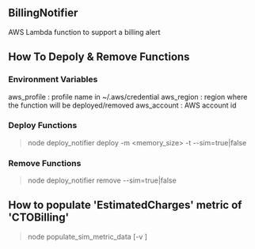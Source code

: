 
## BillingNotifier

AWS Lambda function to support a billing alert


## How To Depoly & Remove Functions

### Environment Variables

  aws_profile : profile name in ~/.aws/credential
  aws_region : region where the function will be deployed/removed
  aws_account : AWS account id

### Deploy Functions

  > node deploy_notifier deploy -m <memory_size> -t <timeout> --sim=true|false

### Remove Functions

  > node deploy_notifier remove --sim=true|false


## How to populate 'EstimatedCharges' metric of 'CTOBilling'

  > node populate_sim_metric_data [-v <value>]
